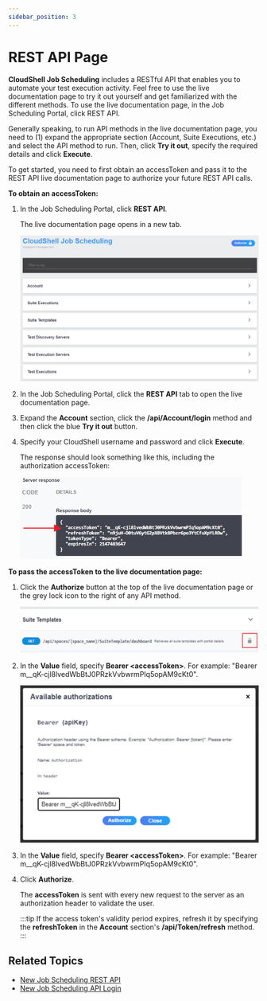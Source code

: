 ```yaml
---
sidebar_position: 3
---
```


# REST API Page

**CloudShell Job Scheduling** includes a RESTful API that enables you to automate your test execution activity. Feel free to use the live documentation page to try it out yourself and get familiarized with the different methods. To use the live documentation page, in the Job Scheduling Portal, click REST API.

Generally speaking, to run API methods in the live documentation page, you need to (1) expand the appropriate section (Account, Suite Executions, etc.) and select the API method to run. Then, click **Try it out**, specify the required details and click **Execute**.

To get started, you need to first obtain an accessToken and pass it to the REST API live documentation page to authorize your future REST API calls.

**To obtain an accessToken:**

1. In the Job Scheduling Portal, click **REST API**.
    
    The live documentation page opens in a new tab.
    
    ![](/Images/JSS/JssLiveDocumentationPage.png)
    
2. In the Job Scheduling Portal, click the **REST API** tab to open the live documentation page.
3. Expand the **Account** section, click the **/api/Account/login** method and then click the blue **Try it out** button.
4. Specify your CloudShell username and password and click **Execute**.
    
    The response should look something like this, including the authorization accessToken:
    
    ![](/Images/JSS/JssLoginResponse.png)
    

**To pass the accessToken to the live documentation page:**

1. Click the **Authorize** button at the top of the live documentation page or the grey lock icon to the right of any API method.
    
    ![](/Images/JSS/JssAuthorizeLockIcon_528x103.png)
    
2. In the **Value** field, specify **Bearer \<accessToken\>**. For example: "Bearer m\_\_qK-cjl8lvedWbBtJ0PRzkVvbwrmPIq5opAM9cKt0".
    
    ![](/Images/JSS/JssAvailableAuthorizations_535x352.png)
    
3. In the **Value** field, specify **Bearer \<accessToken\>**. For example: "Bearer m\_\_qK-cjl8lvedWbBtJ0PRzkVvbwrmPIq5opAM9cKt0".
4. Click **Authorize**.
    
    The **accessToken** is sent with every new request to the server as an authorization header to validate the user.
    
    :::tip
    If the access token's validity period expires, refresh it by specifying the **refreshToken** in the **Account** section's **/api/Token/refresh** method.
    :::
    

## Related Topics

- [New Job Scheduling REST API](https://help.quali.com/Online%20Help/0.0/Portal/Content/API/JSS-API/jss-rest-api-ovrvw.htm)
- [New Job Scheduling API Login](https://help.quali.com/Online%20Help/0.0/Portal/Content/API/JSS-API/jss-rest-api-accessToken.htm)